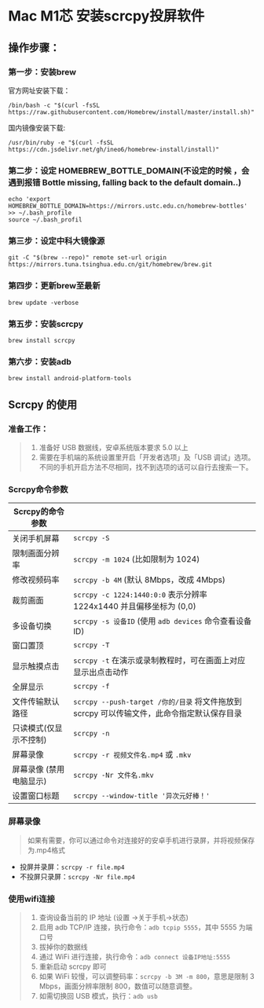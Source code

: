 # Mac M1芯 安装scrcpy投屏软件

## 操作步骤：

### 第一步：安装brew

官方网址安装下载：

```shell
/bin/bash -c "$(curl -fsSL https://raw.githubusercontent.com/Homebrew/install/master/install.sh)"
```

国内镜像安装下载:

```shell
/usr/bin/ruby -e "$(curl -fsSL https://cdn.jsdelivr.net/gh/ineo6/homebrew-install/install)"
```

### 第二步：设定 HOMEBREW_BOTTLE_DOMAIN(不设定的时候 ，会遇到报错  Bottle missing, falling back to the default domain..)

```shell
echo 'export HOMEBREW_BOTTLE_DOMAIN=https://mirrors.ustc.edu.cn/homebrew-bottles' >> ~/.bash_profile
source ~/.bash_profil
```

### 第三步：设定中科大镜像源

```shell
git -C "$(brew --repo)" remote set-url origin https://mirrors.tuna.tsinghua.edu.cn/git/homebrew/brew.git
```

### 第四步：更新brew至最新

```shell
brew update -verbose
```

### 第五步：安装scrcpy

```shell
brew install scrcpy
```

### 第六步：安装adb

```shell
brew install android-platform-tools
```

## Scrcpy 的使用

### 准备工作：

> 1. 准备好 USB 数据线，安卓系统版本要求 5.0 以上
> 2. 需要在手机端的系统设置里开启「开发者选项」及「USB 调试」选项。不同的手机开启方法不尽相同，找不到选项的话可以自行去搜索一下。

### Scrcpy命令参数

| Scrcpy的命令参数        |                                                              |
| ----------------------- | ------------------------------------------------------------ |
| 关闭手机屏幕            | `scrcpy -S`                                                  |
| 限制画面分辨率          | `scrcpy -m 1024` (比如限制为 1024)                           |
| 修改视频码率            | `scrcpy -b 4M` (默认 8Mbps，改成 4Mbps)                      |
| 裁剪画面                | `scrcpy -c 1224:1440:0:0` 表示分辨率 1224x1440 并且偏移坐标为 (0,0) |
| 多设备切换              | `scrcpy -s 设备ID` (使用 `adb devices` 命令查看设备ID)       |
| 窗口置顶                | `scrcpy -T`                                                  |
| 显示触摸点击            | `scrcpy -t` 在演示或录制教程时，可在画面上对应显示出点击动作 |
| 全屏显示                | `scrcpy -f`                                                  |
| 文件传输默认路径        | `scrcpy --push-target /你的/目录` 将文件拖放到 scrcpy 可以传输文件，此命令指定默认保存目录 |
| 只读模式(仅显示不控制)  | `scrcpy -n`                                                  |
| 屏幕录像                | `scrcpy -r 视频文件名.mp4` 或 `.mkv`                         |
| 屏幕录像 (禁用电脑显示) | `scrcpy -Nr 文件名.mkv`                                      |
| 设置窗口标题            | `scrcpy --window-title '异次元好棒！'`                       |

### 屏幕录像

> 如果有需要，你可以通过命令对连接好的安卓手机进行录屏，并将视频保存为.mp4格式

- 投屏并录屏：`scrcpy -r file.mp4`
- 不投屏只录屏：`scrcpy -Nr file.mp4`

### 使用wifi连接

>1. 查询设备当前的 IP 地址 (设置 →关于手机→状态)
>2. 启用 adb TCP/IP 连接，执行命令：`adb tcpip 5555`，其中 5555 为端口号
>3. 拔掉你的数据线
>4. 通过 WiFi 进行连接，执行命令：`adb connect 设备IP地址:5555`
>5. 重新启动 scrcpy 即可
>6. 如果 WiFi 较慢，可以调整码率：`scrcpy -b 3M -m 800`，意思是限制 3 Mbps，画面分辨率限制 800，数值可以随意调整。
>7. 如需切换回 USB 模式，执行：`adb usb`